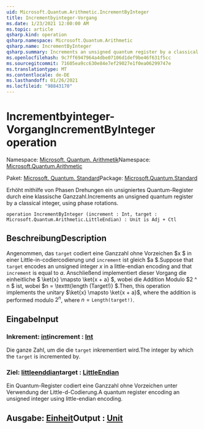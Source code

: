 ```yaml
---
uid: Microsoft.Quantum.Arithmetic.IncrementByInteger
title: Incrementbyinteger-Vorgang
ms.date: 1/23/2021 12:00:00 AM
ms.topic: article
qsharp.kind: operation
qsharp.namespace: Microsoft.Quantum.Arithmetic
qsharp.name: IncrementByInteger
qsharp.summary: Increments an unsigned quantum register by a classical integer, using phase rotations.
ms.openlocfilehash: 9c7ff6947964a4dbe07106d1def9be46f631f5cc
ms.sourcegitcommit: 71605ea9cc630e84e7ef29027e1f0ea06299747e
ms.translationtype: MT
ms.contentlocale: de-DE
ms.lasthandoff: 01/26/2021
ms.locfileid: "98843170"
---
```

# <a name="incrementbyinteger-operation"></a><span data-ttu-id="29196-102">Incrementbyinteger-Vorgang</span><span class="sxs-lookup"><span data-stu-id="29196-102">IncrementByInteger operation</span></span>

<span data-ttu-id="29196-103">Namespace: [Microsoft. Quantum. Arithmetik](xref:Microsoft.Quantum.Arithmetic)</span><span class="sxs-lookup"><span data-stu-id="29196-103">Namespace: [Microsoft.Quantum.Arithmetic](xref:Microsoft.Quantum.Arithmetic)</span></span>

<span data-ttu-id="29196-104">Paket: [Microsoft. Quantum. Standard](https://nuget.org/packages/Microsoft.Quantum.Standard)</span><span class="sxs-lookup"><span data-stu-id="29196-104">Package: [Microsoft.Quantum.Standard](https://nuget.org/packages/Microsoft.Quantum.Standard)</span></span>


<span data-ttu-id="29196-105">Erhöht mithilfe von Phasen Drehungen ein unsigniertes Quantum-Register durch eine klassische Ganzzahl.</span><span class="sxs-lookup"><span data-stu-id="29196-105">Increments an unsigned quantum register by a classical integer, using phase rotations.</span></span>

```qsharp
operation IncrementByInteger (increment : Int, target : Microsoft.Quantum.Arithmetic.LittleEndian) : Unit is Adj + Ctl
```


## <a name="description"></a><span data-ttu-id="29196-106">Beschreibung</span><span class="sxs-lookup"><span data-stu-id="29196-106">Description</span></span>

<span data-ttu-id="29196-107">Angenommen, das `target` codiert eine Ganzzahl ohne Vorzeichen $x $ in einer Little-in-codiercodierung und `increment` ist gleich $a $.</span><span class="sxs-lookup"><span data-stu-id="29196-107">Suppose that `target` encodes an unsigned integer $x$ in a little-endian encoding and that `increment` is equal to $a$.</span></span>
<span data-ttu-id="29196-108">Anschließend implementiert dieser Vorgang die einheitliche $ \ket{x} \mapsto \ket{x + a} $, wobei die Addition Modulo $2 ^ n $ ist, wobei $n = \texttt{length (Target!)} $.</span><span class="sxs-lookup"><span data-stu-id="29196-108">Then, this operation implements the unitary $\ket{x} \mapsto \ket{x + a}$, where the addition is performed modulo $2^n$, where $n = \texttt{Length(target!)}$.</span></span>

## <a name="input"></a><span data-ttu-id="29196-109">Eingabe</span><span class="sxs-lookup"><span data-stu-id="29196-109">Input</span></span>

### <a name="increment--int"></a><span data-ttu-id="29196-110">Inkrement: [int](xref:microsoft.quantum.lang-ref.int)</span><span class="sxs-lookup"><span data-stu-id="29196-110">increment : [Int](xref:microsoft.quantum.lang-ref.int)</span></span>

<span data-ttu-id="29196-111">Die ganze Zahl, um die die `target` inkrementiert wird.</span><span class="sxs-lookup"><span data-stu-id="29196-111">The integer by which the `target` is incremented by.</span></span>


### <a name="target--littleendian"></a><span data-ttu-id="29196-112">Ziel: [littleenddian](xref:Microsoft.Quantum.Arithmetic.LittleEndian)</span><span class="sxs-lookup"><span data-stu-id="29196-112">target : [LittleEndian](xref:Microsoft.Quantum.Arithmetic.LittleEndian)</span></span>

<span data-ttu-id="29196-113">Ein Quantum-Register codiert eine Ganzzahl ohne Vorzeichen unter Verwendung der Little-d-Codierung.</span><span class="sxs-lookup"><span data-stu-id="29196-113">A quantum register encoding an unsigned integer using little-endian encoding.</span></span>



## <a name="output--unit"></a><span data-ttu-id="29196-114">Ausgabe: [Einheit](xref:microsoft.quantum.lang-ref.unit)</span><span class="sxs-lookup"><span data-stu-id="29196-114">Output : [Unit](xref:microsoft.quantum.lang-ref.unit)</span></span>

